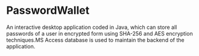 # PasswordWallet

An interactive desktop application coded in Java, which can store all passwords of a user in encrypted form using SHA-256 and AES encryption techniques.MS Access database is used to maintain the backend of the application.
